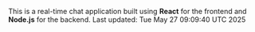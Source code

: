 This is a real-time chat application built using **React** for the frontend and **Node.js** for the backend.
Last updated: Tue May 27 09:09:40 UTC 2025

